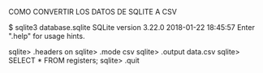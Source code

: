 COMO CONVERTIR LOS DATOS DE SQLITE A CSV

$ sqlite3 database.sqlite 
SQLite version 3.22.0 2018-01-22 18:45:57
Enter ".help" for usage hints.

sqlite> .headers on
sqlite> .mode csv
sqlite> .output data.csv
sqlite> SELECT * FROM registers;
sqlite> .quit
